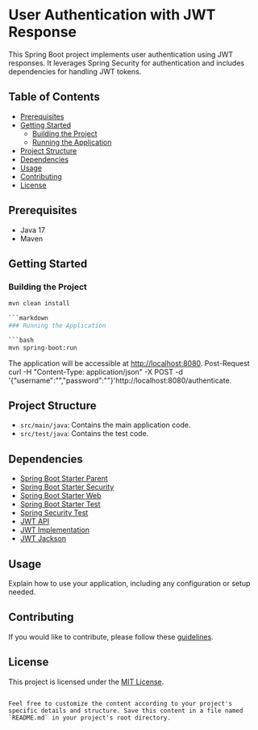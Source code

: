 # User Authentication with JWT Response

This Spring Boot project implements user authentication using JWT responses. It leverages Spring Security for authentication and includes dependencies for handling JWT tokens.

## Table of Contents

- [Prerequisites](#prerequisites)
- [Getting Started](#getting-started)
    - [Building the Project](#building-the-project)
    - [Running the Application](#running-the-application)
- [Project Structure](#project-structure)
- [Dependencies](#dependencies)
- [Usage](#usage)
- [Contributing](#contributing)
- [License](#license)

## Prerequisites

- Java 17
- Maven

## Getting Started

### Building the Project

```bash
mvn clean install

```markdown
### Running the Application

```bash
mvn spring-boot:run
```

The application will be accessible at [http://localhost:8080](http://localhost:8080).
Post-Request  curl -H "Content-Type: application/json" -X POST -d '{"username":"","password":""}'http://localhost:8080/authenticate.

## Project Structure

- `src/main/java`: Contains the main application code.
- `src/test/java`: Contains the test code.

## Dependencies

- [Spring Boot Starter Parent](https://docs.spring.io/spring-boot/docs/3.2.1/reference/html/using.html#using.build-systems.maven.parent-pom)
- [Spring Boot Starter Security](https://docs.spring.io/spring-boot/docs/3.2.1/reference/html/features.html#features.security)
- [Spring Boot Starter Web](https://docs.spring.io/spring-boot/docs/3.2.1/reference/html/features.html#features.developing-web-applications)
- [Spring Boot Starter Test](https://docs.spring.io/spring-boot/docs/3.2.1/reference/html/features.html#features.testing)
- [Spring Security Test](https://docs.spring.io/spring-security/site/docs/current/reference/html5/#test-method-withmockuser)
- [JWT API](https://github.com/jwtk/jjwt)
- [JWT Implementation](https://github.com/jwtk/jjwt#implementation)
- [JWT Jackson](https://github.com/jwtk/jjwt#jackson-json-processor-module)

## Usage

Explain how to use your application, including any configuration or setup needed.

## Contributing

If you would like to contribute, please follow these [guidelines](CONTRIBUTING.md).

## License

This project is licensed under the [MIT License](LICENSE).
```

Feel free to customize the content according to your project's specific details and structure. Save this content in a file named `README.md` in your project's root directory.
